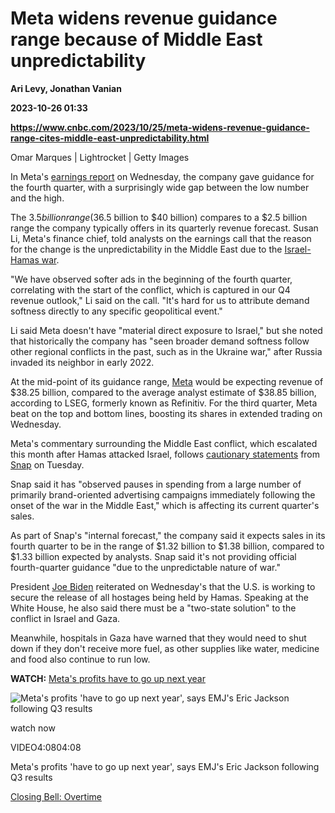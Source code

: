 # Meta widens revenue guidance range because of Middle East unpredictability
**Ari Levy, Jonathan Vanian**

**2023-10-26 01:33**

**https://www.cnbc.com/2023/10/25/meta-widens-revenue-guidance-range-cites-middle-east-unpredictability.html**

Omar Marques | Lightrocket | Getty Images

In Meta's [earnings report](https://www.cnbc.com/2023/10/25/meta-earnings-q3-2023.html) on Wednesday, the company gave guidance for the fourth quarter, with a surprisingly wide gap between the low number and the high.

The $3.5 billion range ($36.5 billion to $40 billion) compares to a $2.5 billion range the company typically offers in its quarterly revenue forecast. Susan Li, Meta's finance chief, told analysts on the earnings call that the reason for the change is the unpredictability in the Middle East due to the [Israel-Hamas war](https://www.cnbc.com/2023/10/25/israel-hamas-war-updates-and-latest-news-on-gaza-conflict.html).

"We have observed softer ads in the beginning of the fourth quarter, correlating with the start of the conflict, which is captured in our Q4 revenue outlook," Li said on the call. "It's hard for us to attribute demand softness directly to any specific geopolitical event."

Li said Meta doesn't have "material direct exposure to Israel," but she noted that historically the company has "seen broader demand softness follow other regional conflicts in the past, such as in the Ukraine war," after Russia invaded its neighbor in early 2022.

At the mid-point of its guidance range, [Meta](https://www.cnbc.com/quotes/META/) would be expecting revenue of $38.25 billion, compared to the average analyst estimate of $38.85 billion, according to LSEG, formerly known as Refinitiv. For the third quarter, Meta beat on the top and bottom lines, boosting its shares in extended trading on Wednesday.

Meta's commentary surrounding the Middle East conflict, which escalated this month after Hamas attacked Israel, follows [cautionary statements](https://www.cnbc.com/2023/10/24/snap-earnings-q3-2023.html) from [Snap](https://www.cnbc.com/quotes/SNAP/) on Tuesday.

Snap said it has "observed pauses in spending from a large number of primarily brand-oriented advertising campaigns immediately following the onset of the war in the Middle East," which is affecting its current quarter's sales.

As part of Snap's "internal forecast," the company said it expects sales in its fourth quarter to be in the range of $1.32 billion to $1.38 billion, compared to $1.33 billion expected by analysts. Snap said it's not providing official fourth-quarter guidance "due to the unpredictable nature of war."

President [Joe Biden](https://www.cnbc.com/joe-biden/) reiterated on Wednesday's that the U.S. is working to secure the release of all hostages being held by Hamas. Speaking at the White House, he also said there must be a "two-state solution" to the conflict in Israel and Gaza.

Meanwhile, hospitals in Gaza have warned that they would need to shut down if they don't receive more fuel, as other supplies like water, medicine and food also continue to run low.

**WATCH:** [Meta's profits have to go up next year](https://www.cnbc.com/video/2023/10/25/metas-profits-have-to-go-up-next-year-says-bernsteins-mark-shmulik-following-q3-results.html)

![Meta's profits 'have to go up next year', says EMJ's Eric Jackson following Q3 results](https://image.cnbcfm.com/api/v1/image/107323234-16982669121698266908-31746629262-1080pnbcnews.jpg?v=1698267181&w=750&h=422&vtcrop=y)

watch now

VIDEO4:0804:08

Meta's profits 'have to go up next year', says EMJ's Eric Jackson following Q3 results

[Closing Bell: Overtime](https://www.cnbc.com/closing-bell-overtime/)